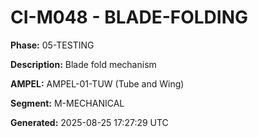 # CI-M048 - BLADE-FOLDING

**Phase:** 05-TESTING

**Description:** Blade fold mechanism

**AMPEL:** AMPEL-01-TUW (Tube and Wing)

**Segment:** M-MECHANICAL

**Generated:** 2025-08-25 17:27:29 UTC
